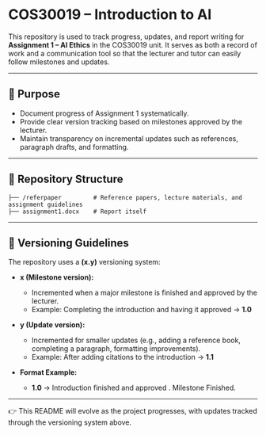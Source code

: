 # COS30019 – Introduction to AI  
This repository is used to track progress, updates, and report writing for **Assignment 1 – AI Ethics** in the COS30019 unit. It serves as both a record of work and a communication tool so that the lecturer and tutor can easily follow milestones and updates.  

---

## 📌 Purpose  
- Document progress of Assignment 1 systematically.  
- Provide clear version tracking based on milestones approved by the lecturer.  
- Maintain transparency on incremental updates such as references, paragraph drafts, and formatting.  

---

## 📂 Repository Structure  
```
├── /referpaper         # Reference papers, lecture materials, and assignment guidelines
├── assignment1.docx    # Report itself
```

---

## 🔖 Versioning Guidelines  
The repository uses a **(x.y)** versioning system:  

- **x (Milestone version):**  
  - Incremented when a major milestone is finished and approved by the lecturer.  
  - Example: Completing the introduction and having it approved → **1.0**  

- **y (Update version):**  
  - Incremented for smaller updates (e.g., adding a reference book, completing a paragraph, formatting improvements).  
  - Example: After adding citations to the introduction → **1.1**  

- **Format Example:**  
  - **1.0** → Introduction finished and approved . Milestone Finished.
---

👉 This README will evolve as the project progresses, with updates tracked through the versioning system above.  
